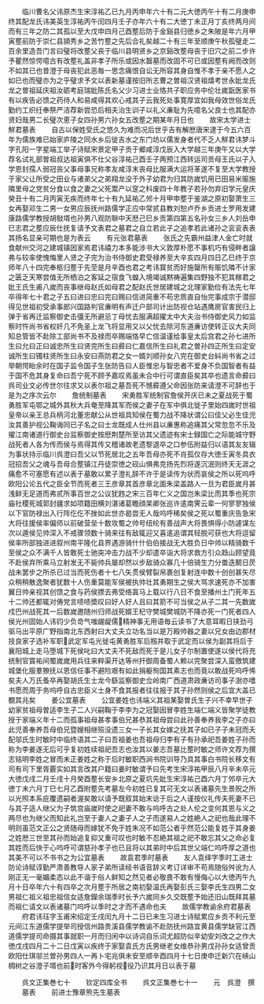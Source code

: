 <!-- { "loadSidebar": true } -->
　　临川曹名父讳原杰生宋淳祐乙已九月丙申年六十有二元大徳丙午十有二月庚申终其配龙氏讳美英生淳祐丙午闰四月壬子亦年六十有二大徳丁未正月丁亥终两月间而有三年之防二其孤以至大戊申四月己酉塟后防于金谿县归徳乡之朱陂是年六月甲寅塟前防于崇仁县頴秀乡之苦竹塟之先后合礼矣越二十有三年至顺庚午秋孤璧走二百余里造吾门言曰璧将改塟父丧于临川县明贤乡之京谿改塟母丧于旧穴之前二步许予瞿然惊愕噫古有改塟礼盖非孝子所乐或因水齧墓而改固不可已或因塟有阙而改则不如其已也昔澄于母丧犯此恶毎一思念痛恨自讼无所容其身自惟不孝于亲不愿人之如已也而璧亦为之乎璧求予文以表新墓谨按旧所志曹之曽祖汉贤祖熺考世永妣龙氏龙之曽祖延庆祖汝砺考庭瑞妣陈氏名父少习进士业恪共子职应务中伦壮嵗翫医家书有以疾告必馈之药待人和易咸得其欢心戒其子云我死处事寛厚宜如我母效世俗龙氏勤约工织纴奉祭严洁荐新尝恐后相夫治生训子以礼义亷耻为先噫名父良士也其配亦贤妇哉男二长璧次恵子女四孙男六孙女五改塟之期某年月日也
　　故宋太学进士觧君墓表
　　自古以保姓受氏之悠久为难而况后世乎吉有解厯唐宋逮于今五六百年为儒族难已始家庐陵之同水乡后徙吉水之东门坊以儒发身者代不乏人觧君讳梦斗字孔阳一字星端工举子诗赋宋景定甲子贡于郷咸淳戊辰入大学越三年庚午又以大学荐名试礼部曽祖叔达祖寅俱不仕父谷淳祐己酉壬子两预江西转运司贡母王氏以子入学恩封孺人弱冠丧父事母事兄称孝友咸淳末丧母比服满大运将革遂不复至大学教授于家父让所受之田业与诸弟父之弟翔龙没于外子幼君为归其防嵗饥用已田易米赈施隣里母之党贫分食以食之妻之父死鬻产以窆之科废四十年教子若孙勿弃旧学元皇庆癸丑十有二月丙寅无疾而终年七十有九延祐乙邜十月甲申塟于鉴湖之原初娶萧生三女再娶邓生二男一女男应辰抚州路儒学正应中常贰县教刘恕卢乔乡贡进士罗用发建康路儒学教授胡敡壻也孙男八观防聨中天厯己巳乡贡第四第五名孙女三乡人刘岳申巳志君之塟应辰仕抚复请予文表君之墓君之自立若此子之追孝若此诸孙之衮衮表表其扬名显亲可期也是为表云
　　有元张君墓表
　　张氏之先霸州益津人金亡时就食献州交河之建城镇因家焉君讳禧力本多能涉书大义敦厚朴愿不事机巧有侵畔者譲弗与较率使愧悔里人贤之子完为治书侍御史君受禄养至大辛亥四月四日乙巳终于京师年八十四完奉柩归塟于先茔是月辛酉也君之考讳寳贫而好施罄所有赈饥隣不计家之匮乏天寒尝值无所栖泊之客延之宿食飞蝗入境竭诚黙祷遍集四野独不犯其稼君之妣王氏生甫八嵗而丧事继母赵氏如母君之配赵氏世居建城之北理家勤俭有法先七年卒得年七十君之子五曰进曰忠曰完曰赐曰信进简重不苟忠质直自怡完事成宗于潜邸得见世祖初受承事郎兴国路判官亷明有声迁户部司计出防视仓站遇鹰房官害民归上弹于省再迁监察御史击彊无所避忌丁母忧去服满超擢太中大夫治书侍御史风力如监察时忤尚书省权奸几不免圣上龙飞将显用又以父忧去除河东道亷访使转正议大夫同知总管皆不赴除工部尚书不及禄而卒赐端恪早亡信温谨给事皇太后宫君之孙七进所生曰允曰正曰诚忠所生曰贤完所生曰彛曰仁嘉信所生曰礼君之曽孙四正所生曰定安诚所生曰镯柱贤所生曰永安曰燕防君之女一婿刘顺孙女八完在御史台紏尚书省之过举朝愕眙余时在国子监令国子生张防告曰人臣惟忠与智忠者不爱身不负国智者有益于国不危其身复命曰吾宁死不顾予嘉叹焉虽未合中行可谓直臣矣其卒也遗言命彛曰呉司业文必传世尔往求又以表尔祖之墓吾死不憾彛遵父命因张防来请澄不可辞也于是为之序次云尔
　　詹统制墓表
　　宋勇胜军统制官詹侯开庆已未之夏战死于蜀勇胜军屯鄂之城外其秋大兵奄至降其军而侯之妻子在军中俱北徙子里始四嵗时世祖皇帝以亲王总兵柄河北董忠献公从世祖具知侯在蜀力战不降状谓公曰佳父必生佳児汝其善护视公鞠诲同已子名之曰士龙既成人仕州县以亷惠称追痛其父常忽忽不乐及擢江南诸道行御史台监察御史按厯荆楚所至访其父遗迹有宋士録国亡之际能城守野战死者人各为传而侯与焉得其传又稽诸故老遗黎退卒之口参伍附益归以语其友友辑为事状持示临川呉澄曰吾父以节死居北之五年吾母亦死不肖孤仅存大徳壬寅冬具衣冠招吾父之魂与吾母合塟镇江丹徒崇徳之砚山惧弗克扬先烈将遂沉泯则终天无涯之痛愈不可塞愿有述以表于墓敢以累子澄礼辞不许于是读传为状而哀侯之所以死呜呼欧阳公论五代之臣全节而死者三王彦章其首彦章北面朱梁盖路人一旦为君臣嵗月甚浅鲜无足道而弗贰所事百世之公议犹韪之宋三百年仁义之国岂朱梁比而其季也死宗庙社稷死城郭封疆求如项籍田横刘湛诸葛瞻顔杲卿张巡许逺南霁云辈一何寥寥独侯以下官防禄出入行阵仡仡不挫如此世亦曷尝无人哉呜呼稀矣侯之死以蜀重庆告急宋大将往援侯率偏师以前破营垒十数攻蜀之帅号纽纶有善战声大将畏惧得小防遽谋左次以遁侯见帅深入不戒骤领数十骑来往有敌辄迎又喜逺追谓其轻脱可获也大将逗留侯率所部独进进叙州南平隆化县界遇游骑什什伯伯接战无大胜负日中帅以精骑数千至侯之众不满千人皆敢死士驰突冲击力战不少却遣卒诣大将求救方引众趋山顾望竟不赴侯弃所乘马立射发无不毙帅兵屡却然以步敌骑众寡几十倍骑生力分畨迭鬭日昃战未罢步之所杀已过当而死伤者十七八矢贯侯臂裂帛裹创复射连中数十创创甚矢尽众稍稍散逸聚者犹数十人伤重莫能军侯被执帅壮其勇期生之侯大骂求速死亦不加害翼日帅亲视其创馈之食与药侯摽去弗受络寘马上载以行八日不食至播州土门死年五十二帅还都辄对俦党言啧啧奬叹曰好人好人且曰其箭不可当侯之从子二其一先数嵗戍巴州战死其一后数嵗邀随州归师战死婿王杞守樊城樊城防不降亦死一门死者四人侯光州固始人讳钧少负竒气嗤龌龊儒精神事无用语毎云读书了大意耳暇日挟劲弓驱马出平原广野指南北东西射曰大丈夫立功名当以是万殿帅器之妻以兄女由边郡材技良家子选补军职武定军屯光徙屯黄勇胜军后剏并取于武定而以侯为副其将后于襄阳城上走马堕城下死侯叱曰大丈夫不死敌而死于是儿女子尔制置使遂以侯代将充统制官寳祐间蜀嵗嵗用兵往来粹渠开达等州扞御周备蜀人赖以完聚尝深入蛮徼筑建城堡化服羣獠抚以恩信任事不避险艰有如此捐躯徇国其素志也而竟以敢战死呜呼悕矣夫人万氏蚤卒再娶胡氏生士龙今繇监察御史佥岭南广西道肃政亷访司事子澍亦嗜书愿而周于务呜呼自古忠臣义士身不食其报者往往报于其子孙然则侯之后宜大盖已覩其兆矣
　　姜公宜墓表
　　公宜姜姓也讳端义其祖某娶曽氏生子兴不幸早世子幼家贫祖母曽适李生子二人兴嗣鞠于李李为之冠娶因冒李姓生端仁端义皆聚学徒教授于家端义年十二而孤事祖母甚孝事伯兄甚恭其祖母尝曰此孙善奉养我李之子亦曰此児善奉养吾母伯兄暨嫂相继殒没遗三女一子长其女嫁之抚其子如已子子未冠而夭配邬氏生时敏时中临终语其二子曰吾祖姜也吾祖母归李有子有孙承祀吾姜姓子孙而称为李姜遂无后可乎复初姓续祖祀吾志也汝其以姜志吾墓比塟时敏之师许文荐为撰志铭明李姓之冒而未正姜姓之称于后时敏职西涧书院训导乃具其事白书院长移文有司有司下里胥覈实如其言改其户籍曰姜时敏谓予曰先考生宋淳祐甲辰八月辛未卒元大徳戊戌二月壬戌十月癸酉塟长安乡北原之夏坑先妣生宋淳祐己酉六月丁邜卒元大徳丁未六月丁巳七月乙酉附塟先考墓左今初姓已复其可无文以表诸墓先生景贶之所以光照本系庇覆遗嗣者渥矣敢以请予既叙其始末谂于后之人谨按仪礼传夫死妻不已与其子适人继父为子筑宫庙嵗时使之祀妻不敢与呜呼古之处人伦之变何其恩与义之两尽也为继父而知此礼岂至于妻人之妻子人之子而遂易人之姓絶人之祀也哉此理不明则虽范文正公之贤随母而嫁犹不免于姓朱况不如范公者乎然范公能复姓于其身姜之姓厯三世至其孙而始追复抑又重可叹也时敏不忍絶其祖之祀不敢忘其父之命必复其姓而后快于心呜呼可谓慈孙孝子也已且将以其弟时中后其世父端仁呜呼厚之道也其美不可以不书书之为公宜墓表
　　故袁君季时墓表
　　友人袁绎字季时工进士防论诗赋谆勤严肃善教导人家子弟所读经书语音辞义考订详审不苟焉随俗舛讹为人刚正无一毫媚柔态以此不谐于俗人鲜知之然见者必敬畏不敢有慢侮心以大徳丙午九月十日卒年六十有四卒之次月塟于所居之南初娶温氏再娶彭氏三娶李氏生四男二女男祖仁祖义祖忠祖信女适詹鑅余瑞季时长予六嵗同乡久交既塟予始还旧山既拜其墓而祖仁请文以表诸墓门呜呼以季时之才而不遇命也夫
　　故儒学教谕余府君墓表
　　府君讳珏字玉甫宋绍定壬戌闰九月十二日已未生习进士诗赋累应乡贡不利元至元间江东道儒学提举司授信州路贵溪县儒学教谕不赴防抚州路宜黄县儒学缺官江西道儒学提司命摄其事就职一月而归闲中以诗词自乐词尤超防似辛幼安刘改之之作大徳戊戌四月二十二日戊寅以疾终于家娶袁氏方氏男继老女维恭孙男戊孙孙女适曾贡欧阳仕琪邬兰曽孙男四人一再卜宅兆俱未安至顺辛酉四月十七日庚申迁新穴在峡山椆树之谷澄子壻也前时客外今得躬视役乃识其月日以表于墓





　　呉文正集巻七十
　　钦定四库全书
　　呉文正集巻七十一
　　元　呉澄　撰
　　墓表
　　前进士豫章熊先生墓表
